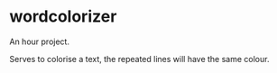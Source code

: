 # wordcolorizer

An hour project.

Serves to colorise a text, the repeated lines will have the same colour.
